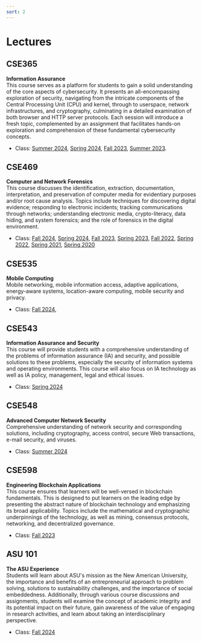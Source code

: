 ```yaml
---
sort: 2
---
```


# Lectures


## CSE365 
**Information Assurance**\
This course serves as a platform for students to gain a solid understanding of the core aspects of cybersecurity. It presents an all-encompassing exploration of security, navigating from the intricate components of the Central Processing Unit (CPU) and kernel, through to userspace, network infrastructures, and cryptography, culminating in a detailed examination of both browser and HTTP server protocols. Each session will introduce a fresh topic, complemented by an assignment that facilitates hands-on exploration and comprehension of these fundamental cybersecurity concepts.

- Class:
<a href="https://catalog.apps.asu.edu/catalog/classes/classlist?keywords=48695&searchType=all&term=2244#detailsOpen=48695" target="_blank"> Summer 2024</a>, 
<a href="https://catalog.apps.asu.edu/catalog/classes/classlist?keywords=17217&searchType=all&term=2241&collapse=Y" target="_blank"> Spring 2024</a>, 
<a href="https://catalog.apps.asu.edu/catalog/classes/classlist?keywords=88662&searchType=all&term=2237&collapse=Y" target="_blank"> Fall 2023</a>, 
<a href="https://catalog.apps.asu.edu/catalog/classes/classlist?keywords=48728&searchType=all&term=2234&collapse=Y" target="_blank"> Summer 2023</a>.


## CSE469 
**Computer and Network Forensics**\
This course discusses the identification, extraction, documentation, interpretation, and preservation of computer media for evidentiary purposes and/or root cause analysis. Topics include techniques for discovering digital evidence; responding to electronic incidents; tracking communications through networks; understanding electronic media, crypto-literacy, data hiding, and system forensics; and the role of forensics in the digital environment.

- Class: 
<a href="https://catalog.apps.asu.edu/catalog/classes/classlist?keywords=86694&searchType=all&term=2247#detailsOpen=86694" target="_blank"> Fall 2024</a>, 
<a href="https://catalog.apps.asu.edu/catalog/classes/classlist?keywords=13282&searchType=all&term=2241&collapse=Y" target="_blank"> Spring 2024</a>, 
<a href="https://catalog.apps.asu.edu/catalog/classes/classlist?keywords=84246&searchType=all&term=2237&collapse=Y" target="_blank"> Fall 2023</a>, 
<a href="https://catalog.apps.asu.edu/catalog/classes/classlist?keywords=13565&searchType=all&term=2231&collapse=Y" target="_blank"> Spring 2023</a>, 
<a href="https://catalog.apps.asu.edu/catalog/classes/classlist?campusOrOnlineSelection=A&catalogNbr=469&honors=F&promod=F&searchType=all&subject=CSE&term=2227" target="_blank"> Fall 2022</a>,
<a href="https://catalog.apps.asu.edu/catalog/classes/classlist?campusOrOnlineSelection=A&catalogNbr=469&honors=F&promod=F&searchType=all&subject=CSE&term=2221" target="_blank"> Spring 2022</a>,
<a href="https://catalog.apps.asu.edu/catalog/classes/classlist?campusOrOnlineSelection=A&catalogNbr=469&honors=F&promod=F&searchType=all&subject=CSE&term=2211" target="_blank"> Spring 2021</a>,
<a href="https://catalog.apps.asu.edu/catalog/classes/classlist?campusOrOnlineSelection=A&catalogNbr=469&honors=F&promod=F&searchType=all&subject=CSE&term=2201" target="_blank"> Spring 2020</a>

## CSE535
**Mobile Computing**\
Mobile networking, mobile information access, adaptive applications, energy-aware systems, location-aware computing, mobile security and privacy.
- Class: <a href="https://catalog.apps.asu.edu/catalog/classes/classlist?keywords=64777&searchType=all&term=2247#detailsOpen=64777" target="_blank"> Fall 2024</a>, 

## CSE543
**Information Assurance and Security**\
This course will provide students with a comprehensive understanding of the problems of information assurance (IA) and security, and possible solutions to these problems, especially the security of information systems and operating environments. This course will also focus on IA technology as well as IA policy, management, legal and ethical issues.

- Class: <a href="https://catalog.apps.asu.edu/catalog/classes/classlist?keywords=86696&searchType=all&term=2247#detailsOpen=86696" target="_blank"> Spring 2024</a>

## CSE548
**Advanced Computer Network Security**\
Comprehensive understanding of network security and corresponding solutions, including cryptography, access control, secure Web transactions, e-mail security, and viruses.

- Class: <a href="https://catalog.apps.asu.edu/catalog/classes/classlist?keywords=43286&searchType=all&term=2244#detailsOpen=43286" target="_blank"> Summer 2024</a>


## CSE598
**Engineering Blockchain Applications**\
This course ensures that learners will be well-versed in blockchain fundamentals. This is designed to put learners on the leading edge by presenting the abstract
nature of blockchain technology and emphasizing its broad applicability. Topics include the mathematical and cryptographic underpinnings of the technology, as well as mining, consensus protocols, networking, and decentralized governance.

- Class: <a href="https://catalog.apps.asu.edu/catalog/classes/classlist?keywords=84246&searchType=all&term=2237#detailsOpen=84246-104278" target="_blank"> Fall 2023</a>

## ASU 101
**The ASU Experience**\
Students will learn about ASU's mission as the New American University, the importance and benefits of an entrepreneurial approach to problem solving, solutions to sustainability challenges, and the importance of social embeddedness. Additionally, through various course discussions and assignments, students will examine the concept of academic integrity and its potential impact on their future, gain awareness of the value of engaging in research activities, and learn about taking an interdisciplinary perspective.

- Class: <a href="https://catalog.apps.asu.edu/catalog/courses/courselist?subject=ASU&catalogNbr=101-CAI&term=2247&collapse=Y" target="_blank"> Fall 2024</a>
